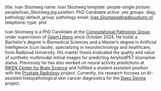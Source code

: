 title: Ivan Slootweg
name: Ivan Slootweg
template: people-single
picture: people/Ivan_Slootweg.jpg
position: PhD Candidate
active: yes
groups: diag, pathology
default_group: pathology
email: Ivan.Slootweg@radboudumc.nl
telephone:
type: phd

Ivan Slootweg is a PhD Candidate at the [Computational Pathology Group](https://www.computationalpathologygroup.eu/) under supervision of [Geert Litjens](https://www.diagnijmegen.nl/people/geert-litjens/) since October 2024. He holds a Bachelor’s degree in Biomedical Sciences and a Master’s degree in Artificial Intelligence (cum laude), specializing in neurotechnology and healthcare, from Radboud University. His master thesis evaluated the quality and value of synthetic multimodal retinal images for predicting AmyloidPET biomarker status. Previously he has also worked on neural activity predictions at [RIKEN Center for Brain Science](https://cbs.riken.jp/en/summer/) and fulfilled a student assistant position with the [Prostate Radiology](https://www.diagnijmegen.nl/projects/prostateradiology/) project. Currently, his research focuses on AI-assisted histopathological skin cancer diagnostics for the [Deep Derma](https://www.computationalpathologygroup.eu/projects/deep-derma/) project.
